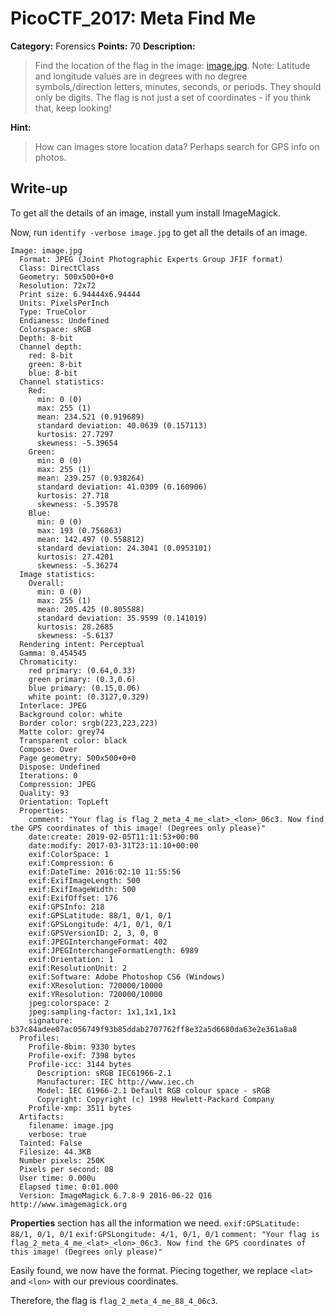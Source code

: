# PicoCTF_2017: Meta Find Me

**Category:** Forensics
**Points:** 70
**Description:**

>Find the location of the flag in the image: [image.jpg](image.jpg). Note: Latitude and longitude values are in degrees with no degree symbols,/direction letters, minutes, seconds, or periods. They should only be digits. The flag is not just a set of coordinates - if you think that, keep looking!

**Hint:**

>How can images store location data? Perhaps search for GPS info on photos.

## Write-up

To get all the details of an image, install yum install ImageMagick.

Now, run `identify -verbose image.jpg` to get all the details of an image.
```
Image: image.jpg
  Format: JPEG (Joint Photographic Experts Group JFIF format)
  Class: DirectClass
  Geometry: 500x500+0+0
  Resolution: 72x72
  Print size: 6.94444x6.94444
  Units: PixelsPerInch
  Type: TrueColor
  Endianess: Undefined
  Colorspace: sRGB
  Depth: 8-bit
  Channel depth:
    red: 8-bit
    green: 8-bit
    blue: 8-bit
  Channel statistics:
    Red:
      min: 0 (0)
      max: 255 (1)
      mean: 234.521 (0.919689)
      standard deviation: 40.0639 (0.157113)
      kurtosis: 27.7297
      skewness: -5.39654
    Green:
      min: 0 (0)
      max: 255 (1)
      mean: 239.257 (0.938264)
      standard deviation: 41.0309 (0.160906)
      kurtosis: 27.718
      skewness: -5.39578
    Blue:
      min: 0 (0)
      max: 193 (0.756863)
      mean: 142.497 (0.558812)
      standard deviation: 24.3041 (0.0953101)
      kurtosis: 27.4201
      skewness: -5.36274
  Image statistics:
    Overall:
      min: 0 (0)
      max: 255 (1)
      mean: 205.425 (0.805588)
      standard deviation: 35.9599 (0.141019)
      kurtosis: 28.2685
      skewness: -5.6137
  Rendering intent: Perceptual
  Gamma: 0.454545
  Chromaticity:
    red primary: (0.64,0.33)
    green primary: (0.3,0.6)
    blue primary: (0.15,0.06)
    white point: (0.3127,0.329)
  Interlace: JPEG
  Background color: white
  Border color: srgb(223,223,223)
  Matte color: grey74
  Transparent color: black
  Compose: Over
  Page geometry: 500x500+0+0
  Dispose: Undefined
  Iterations: 0
  Compression: JPEG
  Quality: 93
  Orientation: TopLeft
  Properties:
    comment: "Your flag is flag_2_meta_4_me_<lat>_<lon>_06c3. Now find the GPS coordinates of this image! (Degrees only please)"
    date:create: 2019-02-05T11:11:53+00:00
    date:modify: 2017-03-31T23:11:10+00:00
    exif:ColorSpace: 1
    exif:Compression: 6
    exif:DateTime: 2016:02:10 11:55:56
    exif:ExifImageLength: 500
    exif:ExifImageWidth: 500
    exif:ExifOffset: 176
    exif:GPSInfo: 218
    exif:GPSLatitude: 88/1, 0/1, 0/1
    exif:GPSLongitude: 4/1, 0/1, 0/1
    exif:GPSVersionID: 2, 3, 0, 0
    exif:JPEGInterchangeFormat: 402
    exif:JPEGInterchangeFormatLength: 6989
    exif:Orientation: 1
    exif:ResolutionUnit: 2
    exif:Software: Adobe Photoshop CS6 (Windows)
    exif:XResolution: 720000/10000
    exif:YResolution: 720000/10000
    jpeg:colorspace: 2
    jpeg:sampling-factor: 1x1,1x1,1x1
    signature: b37c84adee07ac056749f93b85ddab2707762ff8e32a5d6680da63e2e361a8a8
  Profiles:
    Profile-8bim: 9330 bytes
    Profile-exif: 7398 bytes
    Profile-icc: 3144 bytes
      Description: sRGB IEC61966-2.1
      Manufacturer: IEC http://www.iec.ch
      Model: IEC 61966-2.1 Default RGB colour space - sRGB
      Copyright: Copyright (c) 1998 Hewlett-Packard Company
    Profile-xmp: 3511 bytes
  Artifacts:
    filename: image.jpg
    verbose: true
  Tainted: False
  Filesize: 44.3KB
  Number pixels: 250K
  Pixels per second: 0B
  User time: 0.000u
  Elapsed time: 0:01.000
  Version: ImageMagick 6.7.8-9 2016-06-22 Q16 http://www.imagemagick.org
  ```
  **Properties** section has all the information we need.
`exif:GPSLatitude: 88/1, 0/1, 0/1`
`exif:GPSLongitude: 4/1, 0/1, 0/1`
`comment: "Your flag is flag_2_meta_4_me_<lat>_<lon>_06c3. Now find the GPS coordinates of this image! (Degrees only please)"`

Easily found, we now have the format. Piecing together, we replace `<lat>` and `<lon>` with our previous coordinates.

Therefore, the flag is `flag_2_meta_4_me_88_4_06c3`.
<!--stackedit_data:
eyJoaXN0b3J5IjpbODA5MzE1Nzk4XX0=
-->